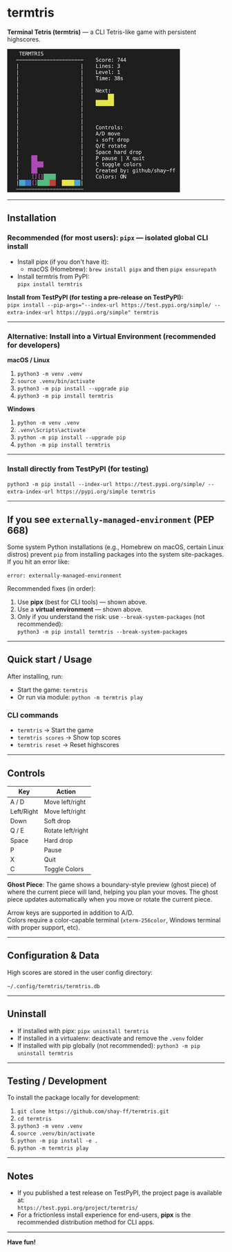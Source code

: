 # termtris

**Terminal Tetris (termtris)** — a CLI Tetris-like game with persistent highscores.

<img src="images/snapshot.png" width="400" alt="Gameplay snapshot">

---

## Installation

### Recommended (for most users): `pipx` — isolated global CLI install

- Install pipx (if you don't have it):  
  - macOS (Homebrew): `brew install pipx` and then `pipx ensurepath`  
- Install termtris from PyPI:  
  `pipx install termtris`

**Install from TestPyPI (for testing a pre-release on TestPyPI):**  
`pipx install --pip-args="--index-url https://test.pypi.org/simple/ --extra-index-url https://pypi.org/simple" termtris`

---

### Alternative: Install into a Virtual Environment (recommended for developers)

**macOS / Linux**  
1. `python3 -m venv .venv`  
2. `source .venv/bin/activate`  
3. `python3 -m pip install --upgrade pip`  
4. `python3 -m pip install termtris`

**Windows**  
1. `python -m venv .venv`  
2. `.venv\Scripts\activate`  
3. `python -m pip install --upgrade pip`  
4. `python -m pip install termtris`

---

### Install directly from TestPyPI (for testing)

`python3 -m pip install --index-url https://test.pypi.org/simple/ --extra-index-url https://pypi.org/simple termtris`

---

## If you see `externally-managed-environment` (PEP 668)

Some system Python installations (e.g., Homebrew on macOS, certain Linux distros) prevent `pip` from installing packages into the system site-packages.  
If you hit an error like:

`error: externally-managed-environment`

Recommended fixes (in order):

1. Use **pipx** (best for CLI tools) — shown above.  
2. Use a **virtual environment** — shown above.  
3. Only if you understand the risk: use `--break-system-packages` (not recommended):  
   `python3 -m pip install termtris --break-system-packages`

---

## Quick start / Usage

After installing, run:

- Start the game: `termtris`  
- Or run via module: `python -m termtris play`

### CLI commands

- `termtris` → Start the game  
- `termtris scores` → Show top scores  
- `termtris reset` → Reset highscores  

---

## Controls

| Key        | Action            |
|------------|-------------------|
| A / D      | Move left/right   |
| Left/Right | Move left/right   |
| Down       | Soft drop         |
| Q / E      | Rotate left/right |
| Space      | Hard drop         |
| P          | Pause             |
| X          | Quit              |
| C          | Toggle Colors     |

**Ghost Piece**: The game shows a boundary-style preview (ghost piece) of where the current piece will land, helping you plan your moves. The ghost piece updates automatically when you move or rotate the current piece.

Arrow keys are supported in addition to A/D.  
Colors require a color-capable terminal (`xterm-256color`, Windows terminal with proper support, etc).

---

## Configuration & Data

High scores are stored in the user config directory:  

`~/.config/termtris/termtris.db`

---

## Uninstall

- If installed with pipx: `pipx uninstall termtris`  
- If installed in a virtualenv: deactivate and remove the `.venv` folder  
- If installed with pip globally (not recommended): `python3 -m pip uninstall termtris`

---

## Testing / Development

To install the package locally for development:

1. `git clone https://github.com/shay-ff/termtris.git`  
2. `cd termtris`  
3. `python3 -m venv .venv`  
4. `source .venv/bin/activate`  
5. `python -m pip install -e .`  
6. `python -m termtris play`

---

## Notes

- If you published a test release on TestPyPI, the project page is available at:  
  `https://test.pypi.org/project/termtris/`  
- For a frictionless install experience for end-users, **pipx** is the recommended distribution method for CLI apps.

---

**Have fun!**
